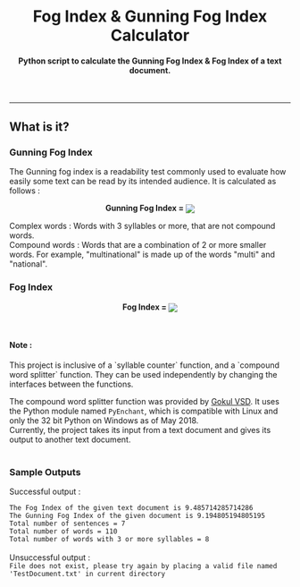 
<h1 align = "center"> Fog Index & Gunning Fog Index Calculator</h1> 
<h4 align = "center">Python script to calculate the Gunning Fog Index & Fog Index of a text document.</h4>
<br><hr>
<h2> What is it?</h2>
<h3> Gunning Fog Index</h3>
The Gunning fog index is a readability test commonly used to evaluate how easily some text can be read by its intended audience.
It is calculated as follows : 
<p align = "center">  <strong> Gunning Fog Index = </strong>  <img align = "center" src = "https://wikimedia.org/api/rest_v1/media/math/render/svg/84cd504cf61d43230ef59fbd0ecf201796e5e577" >
</p>
Complex words : Words with 3 syllables or more, that are not compound words.<br>
Compound words : Words that are a combination of 2 or more smaller words. For example, "multinational" is made up of the words "multi" and "national".
<br>
<h3>Fog Index</h3>
<p align = "center"> <strong> Fog Index = </strong> <img align = "center" src = "https://i.imgur.com/PAu6iPm.png"></p>
<br>
<h4> Note : </h4>
This project is inclusive of a `syllable counter` function, and a `compound word splitter` function. They can be used independently by changing the interfaces between the functions.

The compound word splitter function was provided by [Gokul VSD](https://github.com/GokulVSD/FOGIndex). It uses the Python module named `PyEnchant`, which is compatible with Linux and only the 32 bit Python on Windows as of May 2018.
<br>
Currently, the project takes its input from a text document and gives its output to another text document.   <br><br>
<h3> Sample Outputs</h3>
Successful output :

`The Fog Index of the given text document is 9.485714285714286`  
`The Gunning Fog Index of the given document is 9.194805194805195`  
`Total number of sentences = 7`  
`Total number of words = 110`  
`Total number of words with 3 or more syllables = 8`
<br><br>
Unsuccessful output :  
`File does not exist, please try again by placing a valid file named 'TestDocument.txt' in current directory`

